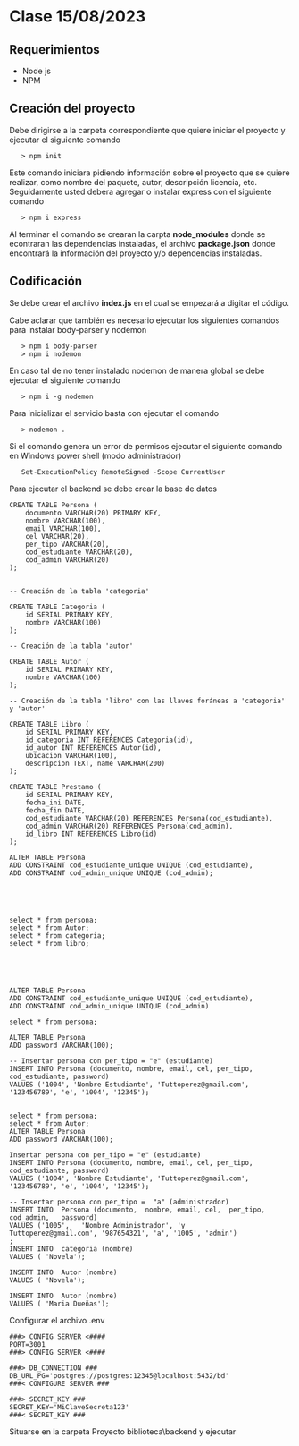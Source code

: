 # Clase 15/08/2023

## Requerimientos

- Node js
- NPM

## Creación del proyecto



Debe dirigirse a la carpeta correspondiente que quiere iniciar el proyecto y ejecutar el siguiente comando

```
   > npm init
```

Este comando iniciara pidiendo información sobre el proyecto que se quiere realizar, como nombre del paquete, autor, descripción licencia, etc. Seguidamente usted debera agregar o instalar express con el siguiente comando


```
   > npm i express
```

Al terminar el comando se crearan la carpta **node_modules** donde se econtraran las dependencias instaladas, el archivo **package.json** donde encontrará la información del proyecto y/o dependencias instaladas.

## Codificación

Se debe crear el archivo **index.js** en el cual se empezará a digitar el código.

Cabe aclarar que también es necesario ejecutar los siguientes comandos para instalar body-parser y nodemon


```
   > npm i body-parser
   > npm i nodemon
```

En caso tal de no tener instalado nodemon de manera global se debe ejecutar el siguiente comando

``` 
   > npm i -g nodemon
```

Para inicializar el servicio basta con ejecutar el comando 

``` 
   > nodemon .
```

Si el comando genera un error de permisos ejecutar el siguiente comando en Windows power shell (modo administrador) 


```
   Set-ExecutionPolicy RemoteSigned -Scope CurrentUser
```


Para ejecutar el backend se debe crear la base de datos


```
CREATE TABLE Persona (
    documento VARCHAR(20) PRIMARY KEY,
    nombre VARCHAR(100),
    email VARCHAR(100),
    cel VARCHAR(20),
    per_tipo VARCHAR(20),
    cod_estudiante VARCHAR(20),
    cod_admin VARCHAR(20)
);


-- Creación de la tabla 'categoria'

CREATE TABLE Categoria (
    id SERIAL PRIMARY KEY,
    nombre VARCHAR(100)
);

-- Creación de la tabla 'autor'

CREATE TABLE Autor (
    id SERIAL PRIMARY KEY,
    nombre VARCHAR(100)
);

-- Creación de la tabla 'libro' con las llaves foráneas a 'categoria' y 'autor'

CREATE TABLE Libro (
    id SERIAL PRIMARY KEY,
    id_categoria INT REFERENCES Categoria(id),
    id_autor INT REFERENCES Autor(id),
    ubicacion VARCHAR(100),
    descripcion TEXT, name VARCHAR(200)
);

CREATE TABLE Prestamo (
    id SERIAL PRIMARY KEY,
    fecha_ini DATE,
    fecha_fin DATE,
    cod_estudiante VARCHAR(20) REFERENCES Persona(cod_estudiante),
    cod_admin VARCHAR(20) REFERENCES Persona(cod_admin),
    id_libro INT REFERENCES Libro(id)
);

ALTER TABLE Persona
ADD CONSTRAINT cod_estudiante_unique UNIQUE (cod_estudiante),
ADD CONSTRAINT cod_admin_unique UNIQUE (cod_admin);





select * from persona;
select * from Autor;
select * from categoria;
select * from libro;





ALTER TABLE Persona
ADD CONSTRAINT cod_estudiante_unique UNIQUE (cod_estudiante),
ADD CONSTRAINT cod_admin_unique UNIQUE (cod_admin)

select * from persona;

ALTER TABLE Persona
ADD password VARCHAR(100);

-- Insertar persona con per_tipo = "e" (estudiante)
INSERT INTO Persona (documento, nombre, email, cel, per_tipo, cod_estudiante, password)
VALUES ('1004', 'Nombre Estudiante', 'Tuttoperez@gmail.com', '123456789', 'e', '1004', '12345');


select * from persona;
select * from Autor;
ALTER TABLE Persona
ADD password VARCHAR(100);

Insertar persona con per_tipo = "e" (estudiante)
INSERT INTO Persona (documento, nombre, email, cel, per_tipo, cod_estudiante, password)
VALUES ('1004', 'Nombre Estudiante', 'Tuttoperez@gmail.com', '123456789', 'e', '1004', '12345');

-- Insertar persona con per_tipo =  "a" (administrador)
INSERT INTO  Persona (documento,  nombre, email, cel,  per_tipo,  cod_admin,   password) 
VALUES ('1005',   'Nombre Administrador', 'y
Tuttoperez@gmail.com', '987654321', 'a', '1005', 'admin')
;
INSERT INTO  categoria (nombre) 
VALUES ( 'Novela');

INSERT INTO  Autor (nombre)
VALUES ( 'Novela');

INSERT INTO  Autor (nombre) 
VALUES ( 'Maria Dueñas');

```
Configurar el archivo .env

```
###> CONFIG SERVER <####
PORT=3001
###> CONFIG SERVER <####

###> DB_CONNECTION ### 
DB_URL_PG='postgres://postgres:12345@localhost:5432/bd'
###< CONFIGURE SERVER ###

###> SECRET_KEY ###
SECRET_KEY='MiClaveSecreta123'
###< SECRET_KEY ###

```

Situarse en la carpeta Proyecto biblioteca\backend y ejecutar

```
